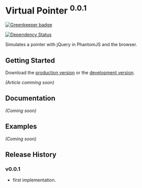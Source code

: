 # Virtual Pointer <sup>0.0.1</sup>

[![Greenkeeper badge](https://badges.greenkeeper.io/ngryman/virtual-pointer.svg)](https://greenkeeper.io/)

[![Dependency Status](https://gemnasium.com/ngryman/virtual-pointer.png)](https://gemnasium.com/ngryman/virtual-pointer)

Simulates a pointer with jQuery in PhantomJS and the browser.

## Getting Started
Download the [production version][min] or the [development version][max].

[min]: https://raw.github.com/ngryman/jquery.finger/master/dist/jquery.finger.min.js
[max]: https://raw.github.com/ngryman/jquery.finger/master/dist/jquery.finger.js

_(Article comming soon)_

## Documentation
_(Coming soon)_

## Examples
_(Coming soon)_

## Release History

### v0.0.1
  - first implementation.
